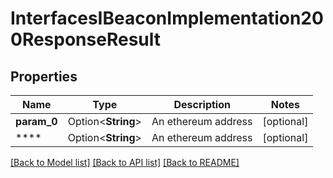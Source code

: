 # InterfacesIBeaconImplementation200ResponseResult

## Properties

Name | Type | Description | Notes
------------ | ------------- | ------------- | -------------
**param_0** | Option<**String**> | An ethereum address | [optional]
**** | Option<**String**> | An ethereum address | [optional]

[[Back to Model list]](../README.md#documentation-for-models) [[Back to API list]](../README.md#documentation-for-api-endpoints) [[Back to README]](../README.md)


